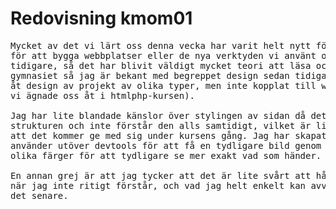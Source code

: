 ---
---
Redovisning kmom01
=========================

<pre>Mycket av det vi lärt oss denna vecka har varit helt nytt för mig, varken att arbeta i ramverk
för att bygga webbplatser eller de nya verktyden vi använt oss av är något jag känt till sedan
tidigare, så det har blivit väldigt mycket teori att läsa och ta in. Jag gick bild och form på
gymnasiet så jag är bekant med begreppet design sedan tidigare och har även ägnat en del tanke
åt design av projekt av olika typer, men inte kopplat till webblatser (bortsett från den design
vi ägnade oss åt i htmlphp-kursen).

Jag har lite blandade känslor över stylingen av sidan då det både känns som att jag förstår html-
strukturen och inte förstår den alls samtidigt, vilket är lite svårt att motivera, men jag antar
att det kommer ge med sig under kursens gång. Jag har skapat ett separat stylesheet "demo" som jag
använder utöver devtools för att få en tydligare bild genom att helt enkelt färga element/divar i
olika färger för att tydligare se mer exakt vad som händer.

En annan grej är att jag tycker att det är lite svårt att hålla isär vad jag behöver fokusera mer på
när jag inte ritigt förstår, och vad jag helt enkelt kan avvakta lite med eftersom vi ska lära oss om
det senare. </pre>
